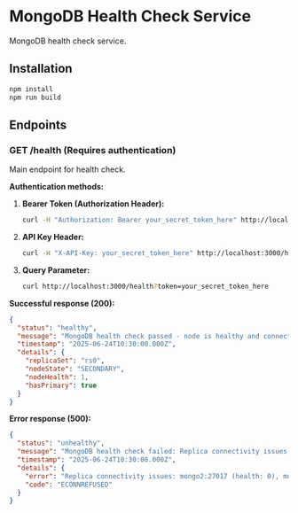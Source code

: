 # MongoDB Health Check Service

MongoDB health check service.

## Installation

```bash
npm install
npm run build
```
## Endpoints

### GET /health (Requires authentication)

Main endpoint for health check.

**Authentication methods:**

1. **Bearer Token (Authorization Header):**
   ```bash
   curl -H "Authorization: Bearer your_secret_token_here" http://localhost:3000/health
   ```

2. **API Key Header:**
   ```bash
   curl -H "X-API-Key: your_secret_token_here" http://localhost:3000/health
   ```

3. **Query Parameter:**
   ```bash
   curl http://localhost:3000/health?token=your_secret_token_here
   ```

**Successful response (200):**
```json
{
  "status": "healthy",
  "message": "MongoDB health check passed - node is healthy and connected to replica set",
  "timestamp": "2025-06-24T10:30:00.000Z",
  "details": {
    "replicaSet": "rs0",
    "nodeState": "SECONDARY",
    "nodeHealth": 1,
    "hasPrimary": true
  }
}
```

**Error response (500):**
```json
{
  "status": "unhealthy",
  "message": "MongoDB health check failed: Replica connectivity issues: mongo2:27017 (health: 0), mongo3:27017 (no recent heartbeat)",
  "timestamp": "2025-06-24T10:30:00.000Z",
  "details": {
    "error": "Replica connectivity issues: mongo2:27017 (health: 0), mongo3:27017 (no recent heartbeat)",
    "code": "ECONNREFUSED"
  }
}
```